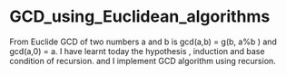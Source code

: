 # GCD_using_Euclidean_algorithms
From Euclide GCD of two numbers  a and b is gcd(a,b) = g(b, a%b ) and gcd(a,0) = a.
I have learnt today  the hypothesis , induction and base condition of recursion. 
and I implement GCD algorithm using recursion.
